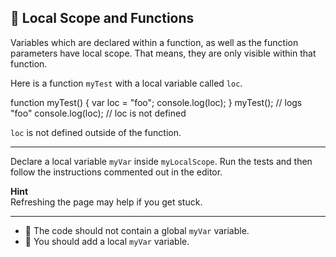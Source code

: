 🚀 Local Scope and Functions
----------------------------

Variables which are declared within a function, as well as the function parameters have local scope. That means, they are only visible within that function.

Here is a function `myTest` with a local variable called `loc`.

function myTest() {
  var loc = "foo";
  console.log(loc);
}
myTest(); // logs "foo"
console.log(loc); // loc is not defined

`loc` is not defined outside of the function.

* * *

Declare a local variable `myVar` inside `myLocalScope`. Run the tests and then follow the instructions commented out in the editor.

**Hint**  
Refreshing the page may help if you get stuck.

* * *

*   🧪 The code should not contain a global `myVar` variable.
*   🧪 You should add a local `myVar` variable.